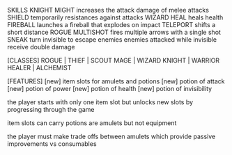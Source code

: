 
SKILLS
    KNIGHT
        MIGHT
            increases the attack damage of melee attacks
        SHIELD
            temporarily resistances against attacks
    WIZARD
        HEAL
            heals health
        FIREBALL
            launches a fireball that explodes on impact
        TELEPORT
            shifts a short distance 
    ROGUE
        MULTISHOT
            fires multiple arrows with a single shot
        SNEAK
            turn invisible to escape enemies
            enemies attacked while invisible receive double damage
        
[CLASSES]
ROGUE  | THIEF  | SCOUT 
MAGE   | WIZARD 
KNIGHT | WARRIOR
HEALER | ALCHEMIST

[FEATURES]
[new] item slots for amulets and potions
[new] potion of attack
[new] potion of power
[new] potion of health
[new] potion of invisibility

the player starts with only one item slot but unlocks new slots by progressing through the game

item slots can carry potions are amulets but not equipment

the player must make trade offs between amulets which provide passive improvements vs consumables


